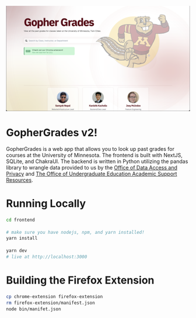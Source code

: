 [![GopherGrades](frontend/public/images/home-og.png)](https://umn.lol)
# GopherGrades v2!

GopherGrades is a web app that allows you to look up past grades for courses at the University of Minnesota. The frontend is built with NextJS, SQLite, and ChakraUI. The backend is written in Python utilizing the pandas library to wrangle data provided to us by the [Office of Data Access and Privacy](https://ogc.umn.edu/data-access-and-privacy) and [The Office of Undergraduate Education Academic Support Resources](https://github.com/umn-asr/courses).


# Running Locally
```bash
cd frontend

# make sure you have nodejs, npm, and yarn installed!
yarn install

yarn dev
# live at http://localhost:3000
```

# Building the Firefox Extension

```bash
cp chrome-extension firefox-extension
rm firefox-extension/manifest.json
node bin/manifet.json 